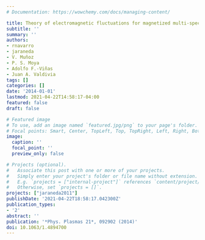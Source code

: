 ```yaml
---
# Documentation: https://wowchemy.com/docs/managing-content/

title: Theory of electromagnetic fluctuations for magnetized multi-species plasmas
subtitle: ''
summary: ''
authors:
- rnavarro
- jaraneda
- V. Muñoz
- P. S. Moya
- Adolfo F.-Viñas
- Juan A. Valdivia
tags: []
categories: []
date: '2014-01-01'
lastmod: 2021-04-22T14:58:17-04:00
featured: false
draft: false

# Featured image
# To use, add an image named `featured.jpg/png` to your page's folder.
# Focal points: Smart, Center, TopLeft, Top, TopRight, Left, Right, BottomLeft, Bottom, BottomRight.
image:
  caption: ''
  focal_point: ''
  preview_only: false

# Projects (optional).
#   Associate this post with one or more of your projects.
#   Simply enter your project's folder or file name without extension.
#   E.g. `projects = ["internal-project"]` references `content/project/deep-learning/index.md`.
#   Otherwise, set `projects = []`.
projects: ["jaraneda2011"]
publishDate: '2021-04-22T18:58:17.042300Z'
publication_types:
- '2'
abstract: ''
publication: '*Phys. Plasmas 21*, 092902 (2014)'
doi: 10.1063/1.4894700
---
```

